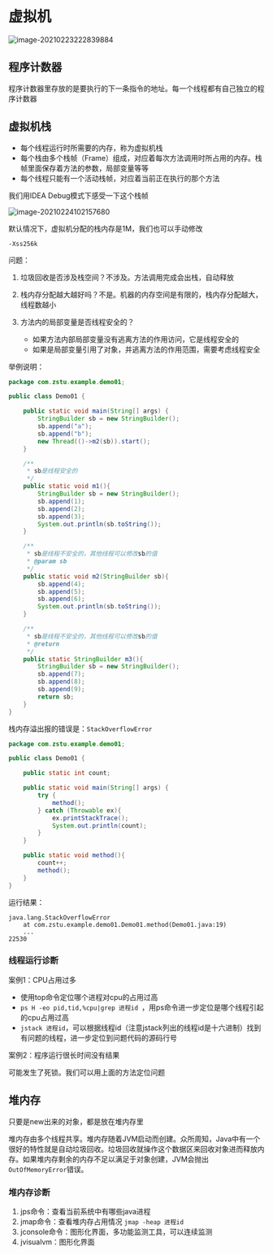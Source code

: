 # 虚拟机

![image-20210223222839884](https://tva1.sinaimg.cn/large/008eGmZEly1gnxu76hnhaj31010jw12g.jpg)

## 程序计数器

程序计数器里存放的是要执行的下一条指令的地址。每一个线程都有自己独立的程序计数器

## 虚拟机栈

* 每个线程运行时所需要的内存，称为虚拟机栈
* 每个栈由多个栈帧（Frame）组成，对应着每次方法调用时所占用的内存。栈帧里面保存着方法的参数，局部变量等等
* 每个线程只能有一个活动栈帧，对应着当前正在执行的那个方法

我们用IDEA Debug模式下感受一下这个栈帧

![image-20210224102157680](https://tva1.sinaimg.cn/large/008eGmZEly1gnyet9bbgfj30cz0hlabt.jpg)

默认情况下，虚拟机分配的栈内存是1M，我们也可以手动修改

```
-Xss256k
```

问题：

1. 垃圾回收是否涉及栈空间？不涉及。方法调用完成会出栈，自动释放

2. 栈内存分配越大越好吗？不是。机器的内存空间是有限的，栈内存分配越大，线程数越小
3. 方法内的局部变量是否线程安全的？
   * 如果方法内部局部变量没有逃离方法的作用访问，它是线程安全的
   * 如果是局部变量引用了对象，并逃离方法的作用范围，需要考虑线程安全

举例说明：

```java
package com.zstu.example.demo01;

public class Demo01 {

    public static void main(String[] args) {
        StringBuilder sb = new StringBuilder();
        sb.append("a");
        sb.append("b");
        new Thread(()->m2(sb)).start();
    }

    /**
     * sb是线程安全的
     */
    public static void m1(){
        StringBuilder sb = new StringBuilder();
        sb.append(1);
        sb.append(2);
        sb.append(3);
        System.out.println(sb.toString());
    }

    /**
     * sb是线程不安全的，其他线程可以修改sb的值
     * @param sb
     */
    public static void m2(StringBuilder sb){
        sb.append(4);
        sb.append(5);
        sb.append(6);
        System.out.println(sb.toString());
    }

    /**
     * sb是线程不安全的，其他线程可以修改sb的值
     * @return
     */
    public static StringBuilder m3(){
        StringBuilder sb = new StringBuilder();
        sb.append(7);
        sb.append(8);
        sb.append(9);
        return sb;
    }
}
```

栈内存溢出报的错误是：`StackOverflowError`

```java
package com.zstu.example.demo01;

public class Demo01 {

    public static int count;

    public static void main(String[] args) {
        try {
            method();
        } catch (Throwable ex){
            ex.printStackTrace();
            System.out.println(count);
        }
    }

    public static void method(){
        count++;
        method();
    }
}
```

运行结果：

```
java.lang.StackOverflowError
	at com.zstu.example.demo01.Demo01.method(Demo01.java:19)
	...
22530
```

### 线程运行诊断

案例1：CPU占用过多

* 使用top命令定位哪个进程对cpu的占用过高
* `ps H -eo pid,tid,%cpu|grep 进程id `，用ps命令进一步定位是哪个线程引起的cpu占用过高
* `jstack 进程id`，可以根据线程id（注意jstack列出的线程id是十六进制）找到有问题的线程，进一步定位到问题代码的源码行号

案例2：程序运行很长时间没有结果

可能发生了死锁。我们可以用上面的方法定位问题

## 堆内存

只要是new出来的对象，都是放在堆内存里

堆内存由多个线程共享。堆内存随着JVM启动而创建。众所周知，Java中有一个很好的特性就是自动垃圾回收。垃圾回收就操作这个数据区来回收对象进而释放内存。如果堆内存剩余的内存不足以满足于对象创建，JVM会抛出`OutOfMemoryError`错误。

### 堆内存诊断

1. jps命令：查看当前系统中有哪些java进程
2. jmap命令：查看堆内存占用情况 `jmap -heap 进程id`
3. jconsole命令：图形化界面，多功能监测工具，可以连续监测
4. jvisualvm：图形化界面



